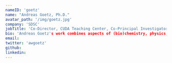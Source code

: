 ```yaml
---
nameID: 'goetz'
name: "Andreas Goetz, Ph.D."
avatar_path: '/img/goetz.jpg'
company: 'SDSC'
jobTitle: 'Co-Director, CUDA Teaching Center, Co-Principal Investigator, Intel Parallel Computing Center'
bio: 'Andreas Goetz's work combines aspects of (bio)chemistry, physics, numerical mathematics, software development and high performance computing. He is a contributing author to the ADF quantum chemistry software and the AMBER software package for biomolecular simulations, both widely used in academic and industrial research. Andreas collaborates on a variety of research projects in molecular simulation, computational enzymology and drug design, most prominently as principal investigator with the National Renewable Energy Laboratory. Andreas also enjoys training the next generation of scientists in software development and numerical simulation methods via lectures, workshops and supervision of interns. Prior to joining SDSC in 2009 Andreas performed postdoctoral research in quantum chemistry at the VU University in Amsterdam and obtained his undergraduate and Ph.D. degrees in chemistry with specialization on theoretical chemistry from the University of Erlangen in Germany.'
email:
twitter: 'awgoetz'
github:
linkedin:
---
```

